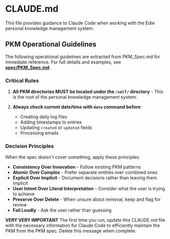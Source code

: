 # CLAUDE.md

This file provides guidance to Claude Code when working with the Edie personal knowledge management system.

## PKM Operational Guidelines

The following operational guidelines are extracted from PKM_Spec.md for immediate reference. For full details and examples, see **[spec/PKM_Spec.md](spec/PKM_Spec.md)**.

### Critical Rules

1. **All PKM directories MUST be located under the `/self/` directory** - This is the root of the personal knowledge management system.

2. **Always check current date/time with `date` command before**:
   - Creating daily log files
   - Adding timestamps to entries  
   - Updating `created` or `updated` fields
   - Processing emails
   
### Decision Principles

When the spec doesn't cover something, apply these principles:
- **Consistency Over Innovation** - Follow existing PKM patterns
- **Atomic Over Complex** - Prefer separate entities over combined ones
- **Explicit Over Implicit** - Document decisions rather than leaving them implicit
- **User Intent Over Literal Interpretation** - Consider what the user is trying to achieve
- **Preserve Over Delete** - When unsure about removal, keep and flag for review
- **Fail Loudly** - Ask the user rather than guessing
   
   
**VERY VERY IMPORTANT** The first time you run, update this CLAUDE.md file with the necessary information for Claude Code to efficiently maintain the PKM from the PKM spec. Delete this message when complete. 
